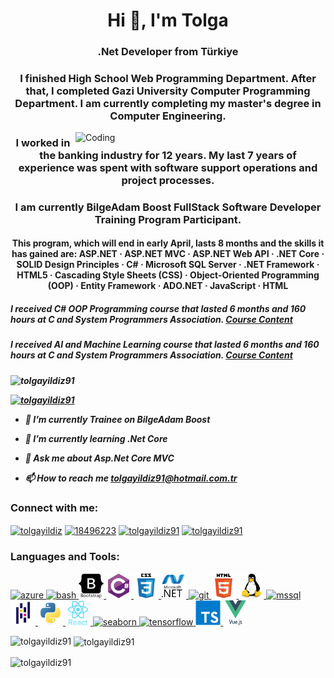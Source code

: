 <h1 align="center">Hi 👋, I'm Tolga</h1>

<h3 align="center">.Net Developer from Türkiye</h3>

<h3 align="center">I finished High School Web Programming Department. After that, I completed Gazi University Computer Programming Department. I am currently completing my master's degree in Computer Engineering.</h1>


<img align="right" alt="Coding" width="400" src="https://cdn.dribbble.com/users/1162077/screenshots/3848914/programmer.gif">
  
<h3 align="center">I worked in the banking industry for 12 years. My last 7 years of experience was spent with software support operations and project processes. </h4>

<h3 align="center">I am currently BilgeAdam Boost FullStack Software Developer Training Program Participant.</h3>

<h4 align="center">  This program, which will end in early April, lasts 8 months and the skills it has gained are:
ASP.NET · ASP.NET MVC · ASP.NET Web API · .NET Core · SOLID Design Principles · C# · Microsoft SQL Server · .NET Framework · HTML5 · Cascading Style Sheets (CSS) · Object-Oriented Programming (OOP) · Entity Framework · ADO.NET · JavaScript · HTML </h4>

<h5>I received C# OOP Programming course that lasted 6 months and 160 hours at C and System Programmers Association. <a href="https://github.com/CSD-1993/Online-CSharp-ile-Nesne-Yonelimli-Programlama-Kursu-21-Mayis-2022-/blob/main/kurs_icerigi.md"> Course Content</a><h5>
<h5>I received AI and Machine Learning course that lasted 6 months and 160 hours at C and System Programmers Association. <a href="https://github.com/CSD-1993/Online-Yapay-Zeka-ve-Makine-Ogrenmesi-18-Haziran-2022/blob/main/kurs_icerigi.md"> Course Content</a><h5>  

  
<p align="left"> <img src="https://komarev.com/ghpvc/?username=tolgayildiz91&label=Profile%20views&color=0e75b6&style=flat" alt="tolgayildiz91" /> </p>

<p align="left"> <a href="https://github.com/ryo-ma/github-profile-trophy"><img src="https://github-profile-trophy.vercel.app/?username=tolgayildiz91" alt="tolgayildiz91" /></a> </p>

- 🔭 I’m currently Trainee on **BilgeAdam Boost**

- 🌱 I’m currently learning **.Net Core**

- 💬 Ask me about **Asp.Net Core MVC**

- 📫 How to reach me **tolgayildiz91@hotmail.com.tr**

<h3 align="left">Connect with me:</h3>
<p align="left">
<a href="https://linkedin.com/in/tolgayildiz" target="blank"><img align="center" src="https://raw.githubusercontent.com/rahuldkjain/github-profile-readme-generator/master/src/images/icons/Social/linked-in-alt.svg" alt="tolgayildiz" height="30" width="40" /></a>
<a href="https://stackoverflow.com/users/18496223" target="blank"><img align="center" src="https://raw.githubusercontent.com/rahuldkjain/github-profile-readme-generator/master/src/images/icons/Social/stack-overflow.svg" alt="18496223" height="30" width="40" /></a>
<a href="https://www.hackerrank.com/tolgayildiz91" target="blank"><img align="center" src="https://raw.githubusercontent.com/rahuldkjain/github-profile-readme-generator/master/src/images/icons/Social/hackerrank.svg" alt="tolgayildiz91" height="30" width="40" /></a>
<a href="https://www.leetcode.com/tolgayildiz91" target="blank"><img align="center" src="https://raw.githubusercontent.com/rahuldkjain/github-profile-readme-generator/master/src/images/icons/Social/leet-code.svg" alt="tolgayildiz91" height="30" width="40" /></a>
</p>

<h3 align="left">Languages and Tools:</h3>
<p align="left"> <a href="https://azure.microsoft.com/en-in/" target="_blank" rel="noreferrer"> <img src="https://www.vectorlogo.zone/logos/microsoft_azure/microsoft_azure-icon.svg" alt="azure" width="40" height="40"/> </a> <a href="https://www.gnu.org/software/bash/" target="_blank" rel="noreferrer"> <img src="https://www.vectorlogo.zone/logos/gnu_bash/gnu_bash-icon.svg" alt="bash" width="40" height="40"/> </a> <a href="https://getbootstrap.com" target="_blank" rel="noreferrer"> <img src="https://raw.githubusercontent.com/devicons/devicon/master/icons/bootstrap/bootstrap-plain-wordmark.svg" alt="bootstrap" width="40" height="40"/> </a> <a href="https://www.w3schools.com/cs/" target="_blank" rel="noreferrer"> <img src="https://raw.githubusercontent.com/devicons/devicon/master/icons/csharp/csharp-original.svg" alt="csharp" width="40" height="40"/> </a> <a href="https://www.w3schools.com/css/" target="_blank" rel="noreferrer"> <img src="https://raw.githubusercontent.com/devicons/devicon/master/icons/css3/css3-original-wordmark.svg" alt="css3" width="40" height="40"/> </a> <a href="https://dotnet.microsoft.com/" target="_blank" rel="noreferrer"> <img src="https://raw.githubusercontent.com/devicons/devicon/master/icons/dot-net/dot-net-original-wordmark.svg" alt="dotnet" width="40" height="40"/> </a> <a href="https://git-scm.com/" target="_blank" rel="noreferrer"> <img src="https://www.vectorlogo.zone/logos/git-scm/git-scm-icon.svg" alt="git" width="40" height="40"/> </a> <a href="https://www.w3.org/html/" target="_blank" rel="noreferrer"> <img src="https://raw.githubusercontent.com/devicons/devicon/master/icons/html5/html5-original-wordmark.svg" alt="html5" width="40" height="40"/> </a> <a href="https://www.linux.org/" target="_blank" rel="noreferrer"> <img src="https://raw.githubusercontent.com/devicons/devicon/master/icons/linux/linux-original.svg" alt="linux" width="40" height="40"/> </a> <a href="https://www.microsoft.com/en-us/sql-server" target="_blank" rel="noreferrer"> <img src="https://www.svgrepo.com/show/303229/microsoft-sql-server-logo.svg" alt="mssql" width="40" height="40"/> </a> <a href="https://pandas.pydata.org/" target="_blank" rel="noreferrer"> <img src="https://raw.githubusercontent.com/devicons/devicon/2ae2a900d2f041da66e950e4d48052658d850630/icons/pandas/pandas-original.svg" alt="pandas" width="40" height="40"/> </a> <a href="https://www.python.org" target="_blank" rel="noreferrer"> <img src="https://raw.githubusercontent.com/devicons/devicon/master/icons/python/python-original.svg" alt="python" width="40" height="40"/> </a> <a href="https://reactjs.org/" target="_blank" rel="noreferrer"> <img src="https://raw.githubusercontent.com/devicons/devicon/master/icons/react/react-original-wordmark.svg" alt="react" width="40" height="40"/> </a> <a href="https://seaborn.pydata.org/" target="_blank" rel="noreferrer"> <img src="https://seaborn.pydata.org/_images/logo-mark-lightbg.svg" alt="seaborn" width="40" height="40"/> </a> <a href="https://www.tensorflow.org" target="_blank" rel="noreferrer"> <img src="https://www.vectorlogo.zone/logos/tensorflow/tensorflow-icon.svg" alt="tensorflow" width="40" height="40"/> </a> <a href="https://www.typescriptlang.org/" target="_blank" rel="noreferrer"> <img src="https://raw.githubusercontent.com/devicons/devicon/master/icons/typescript/typescript-original.svg" alt="typescript" width="40" height="40"/> </a> <a href="https://vuejs.org/" target="_blank" rel="noreferrer"> <img src="https://raw.githubusercontent.com/devicons/devicon/master/icons/vuejs/vuejs-original-wordmark.svg" alt="vuejs" width="40" height="40"/> </a> </p>

<p><img align="left" src="https://github-readme-stats.vercel.app/api/top-langs?username=tolgayildiz91&show_icons=true&locale=en&layout=compact" alt="tolgayildiz91" /></p>

<p>&nbsp;<img align="center" src="https://github-readme-stats.vercel.app/api?username=tolgayildiz91&show_icons=true&locale=en" alt="tolgayildiz91" /></p>

<p><img align="center" src="https://github-readme-streak-stats.herokuapp.com/?user=tolgayildiz91&" alt="tolgayildiz91" /></p>
